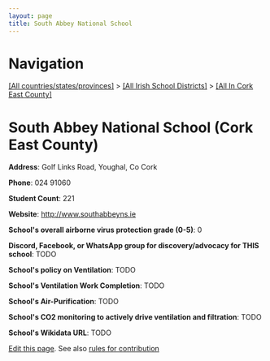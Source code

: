 ```yaml
---
layout: page
title: South Abbey National School
---
```

# Navigation

[[All countries/states/provinces]](../../..) > [[All Irish School Districts]](../..) > [[All In Cork East County]](..)

# South Abbey National School (Cork East County)

**Address**: Golf Links Road, Youghal, Co Cork

**Phone**: 024 91060

**Student Count**: 221

**Website**: <http://www.southabbeyns.ie>

**School's overall airborne virus protection grade (0-5)**: 0

**Discord, Facebook, or WhatsApp group for discovery/advocacy for THIS school**: TODO

**School's policy on Ventilation**: TODO

**School's Ventilation Work Completion**: TODO

**School's Air-Purification**: TODO

**School's CO2 monitoring to actively drive ventilation and filtration**: TODO

**School's Wikidata URL**: TODO


[Edit this page](https://github.com/ventilate-schools/Ireland/edit/main/./Cork_East_County/South_Abbey_National_School.md). See also [rules for contribution](../../../contribution-rules/)